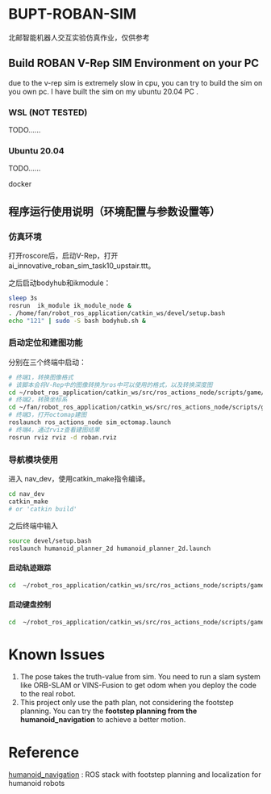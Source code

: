 # BUPT-ROBAN-SIM 

北邮智能机器人交互实验仿真作业，仅供参考

## Build ROBAN V-Rep SIM Environment on your PC

due to the v-rep sim is extremely slow in cpu, you can try to build the sim on you own pc. I have built the sim on my ubuntu 20.04 PC .

### WSL (NOT TESTED)

TODO......

### Ubuntu 20.04 

TODO......

docker

## 程序运行使用说明（环境配置与参数设置等）

### 仿真环境

打开roscore后，启动V-Rep，打开ai_innovative_roban_sim_task10_upstair.ttt。

之后启动bodyhub和ikmodule：

```Bash
sleep 3s
rosrun  ik_module ik_module_node &
. /home/fan/robot_ros_application/catkin_ws/devel/setup.bash
echo "121" | sudo -S bash bodyhub.sh &
```


### 启动定位和建图功能

分别在三个终端中启动：

```Bash
# 终端1，转换图像格式
# 该脚本会将V-Rep中的图像转换为ros中可以使用的格式，以及转换深度图
cd ~/robot_ros_application/catkin_ws/src/ros_actions_node/scripts/game/2022/normal_sim_game/ai_innovative_roban_sim/scripts && python3 ./sim_image_convert_slam_form.py
# 终端2，转换坐标系
cd ~/fan/robot_ros_application/catkin_ws/src/ros_actions_node/scripts/game/2022/normal_sim_game/ai_innovative_roban_sim/scripts && python3 ./sim_pr_convert_pose.py 
# 终端3，打开octomap建图
roslaunch ros_actions_node sim_octomap.launch
# 终端4，通过rviz查看建图结果
rosrun rviz rviz -d roban.rviz
```

### 导航模块使用

进入 nav_dev，使用catkin_make指令编译。

``` bash
cd nav_dev
catkin_make 
# or 'catkin build'
```

之后终端中输入

```Bash
source devel/setup.bash
roslaunch humanoid_planner_2d humanoid_planner_2d.launch 
```

#### 启动轨迹跟踪

```Bash
cd  ~/robot_ros_application/catkin_ws/src/ros_actions_node/scripts/game/2022/caai_roban_challenge/path_track && python3 Task_path_tracking.py 
```

#### 启动键盘控制

```Bash
cd  ~/robot_ros_application/catkin_ws/src/ros_actions_node/scripts/game/2022/caai_roban_challenge/path_track && python3 key_ctrl.py 
```

# Known Issues

1. The pose takes the truth-value from sim. You need to run a slam system like ORB-SLAM or VINS-Fusion to get odom when you deploy the code to the real robot.
2. This project only use the path plan, not considering the footstep planning. You can try the **footstep planning from the humanoid_navigation** to achieve a better motion.

# Reference 

[humanoid_navigation](http://wiki.ros.org/humanoid_navigation) : ROS stack with footstep planning and localization for humanoid robots

